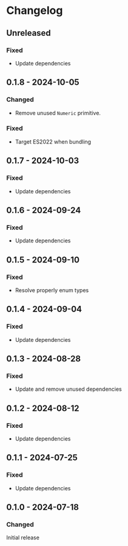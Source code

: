 # Changelog

## Unreleased

### Fixed

- Update dependencies

## 0.1.8 - 2024-10-05

### Changed

- Remove unused `Numeric` primitive.

### Fixed

- Target ES2022 when bundling

## 0.1.7 - 2024-10-03

### Fixed

- Update dependencies

## 0.1.6 - 2024-09-24

### Fixed

- Update dependencies

## 0.1.5 - 2024-09-10

### Fixed

- Resolve properly enum types

## 0.1.4 - 2024-09-04

### Fixed

- Update dependencies

## 0.1.3 - 2024-08-28

### Fixed

- Update and remove unused dependencies

## 0.1.2 - 2024-08-12

### Fixed

- Update dependencies

## 0.1.1 - 2024-07-25

### Fixed

- Update dependencies

## 0.1.0 - 2024-07-18

### Changed

Initial release
